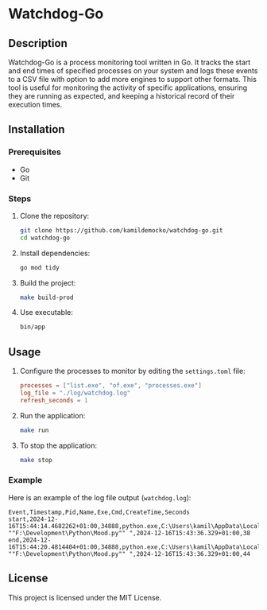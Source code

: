 # Watchdog-Go

## Description

Watchdog-Go is a process monitoring tool written in Go. It tracks the start and end times of specified processes on your system and logs these events to a CSV file with option to add more engines to support other formats. This tool is useful for monitoring the activity of specific applications, ensuring they are running as expected, and keeping a historical record of their execution times.

## Installation

### Prerequisites

- Go
- Git

### Steps

1. Clone the repository:
    ```sh
    git clone https://github.com/kamildemocko/watchdog-go.git
    cd watchdog-go
    ```

2. Install dependencies:
    ```sh
    go mod tidy
    ```

3. Build the project:
    ```sh
    make build-prod
    ```

4. Use executable:
    ```sh
    bin/app
    ```

## Usage

1. Configure the processes to monitor by editing the `settings.toml` file:
    ```toml
    processes = ["list.exe", "of.exe", "processes.exe"]
    log_file = "./log/watchdog.log"
    refresh_seconds = 1
    ```

2. Run the application:
    ```sh
    make run
    ```

3. To stop the application:
    ```sh
    make stop
    ```

### Example

Here is an example of the log file output (`watchdog.log`):
```csv
Event,Timestamp,Pid,Name,Exe,Cmd,CreateTime,Seconds
start,2024-12-16T15:44:14.4682262+01:00,34888,python.exe,C:\Users\kamil\AppData\Local\Programs\Python\Python312\python.exe,"C:\Users\kamil\AppData\Local\Programs\Python\Python312\python.exe ""F:\Development\Python\Mood.py"" ",2024-12-16T15:43:36.329+01:00,38
end,2024-12-16T15:44:20.4814404+01:00,34888,python.exe,C:\Users\kamil\AppData\Local\Programs\Python\Python312\python.exe,"C:\Users\kamil\AppData\Local\Programs\Python\Python312\python.exe ""F:\Development\Python\Mood.py"" ",2024-12-16T15:43:36.329+01:00,44
```

## License

This project is licensed under the MIT License. 

